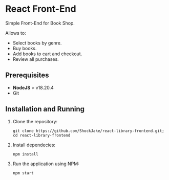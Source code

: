 # React Front-End

Simple Front-End for Book Shop.

Allows to:

- Select books by genre.
- Buy books.
- Add books to cart and checkout.
- Review all purchases.

## Prerequisites

- **NodeJS** > v18.20.4
- Git

## Installation and Running

1. Clone the repository:

   ```shell
   git clone https://github.com/ShockJake/react-library-frontend.git; cd react-library-frontend
   ```

2. Install dependecies:

   ```shell
   npm install
   ```

3. Run the application using NPM:

   ```shell
   npm start
   ```
